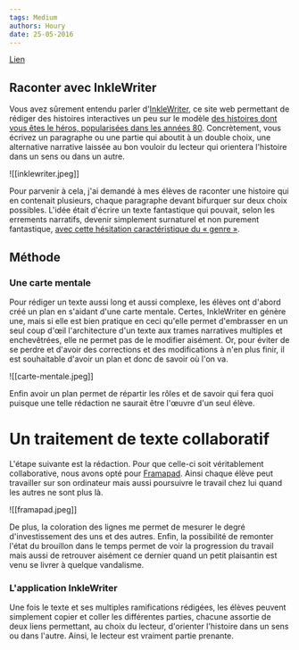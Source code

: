 ```yaml
---
tags: Medium
authors: Houry
date: 25-05-2016
---
```


[Lien](https://medium.com/@yannhoury/une-écriture-collaborative-de-bout-en-bout-6ef650a27208)

## Raconter avec InkleWriter
Vous avez sûrement entendu parler d'[InkleWriter](http://www.inklestudios.com/inklewriter/ "InkleWriter"), ce site web permettant de rédiger des histoires interactives un peu sur le modèle [des histoires dont vous êtes le héros, popularisées dans les années 80](http://www.01net.com/actualites/les-livres-dont-vous-etes-le-heros-seront-reedites-sur-tablette-et-smartphone-591895.html "Histoires dont vous êtes le héros"). Concrètement, vous écrivez un paragraphe ou une partie qui aboutit à un double choix, une alternative narrative laissée au bon vouloir du lecteur qui orientera l'histoire dans un sens ou dans un autre.

![[inklewriter.jpeg]]

Pour parvenir à cela, j'ai demandé à mes élèves de raconter une histoire qui en contenait plusieurs, chaque paragraphe devant bifurquer sur deux choix possibles. L'idée était d'écrire un texte fantastique qui pouvait, selon les errements narratifs, devenir simplement surnaturel et non purement fantastique, [avec cette hésitation caractéristique du « genre »](http://www.ralentirtravaux.com/lettres/sequences/quatrieme/sequence_3/definition_2.php "Le fantastique").

## Méthode
### Une carte mentale
Pour rédiger un texte aussi long et aussi complexe, les élèves ont d'abord créé un plan en s'aidant d'une carte mentale. Certes, InkleWriter en génère une, mais si elle est bien pratique en ceci qu'elle permet d'embrasser en un seul coup d'œil l'architecture d'un texte aux trames narratives multiples et enchevêtrées, elle ne permet pas de le modifier aisément. Or, pour éviter de se perdre et d'avoir des corrections et des modifications à n'en plus finir, il est souhaitable d'avoir un plan et donc de savoir où l'on va.

![[carte-mentale.jpeg]]

Enfin avoir un plan permet de répartir les rôles et de savoir qui fera quoi puisque une telle rédaction ne saurait être l'œuvre d'un seul élève.

# Un traitement de texte collaboratif 
L'étape suivante est la rédaction. Pour que celle-ci soit véritablement collaborative, nous avons opté pour [Framapad](https://framapad.org/ "Framapad"). Ainsi chaque élève peut travailler sur son ordinateur mais aussi poursuivre le travail chez lui quand les autres ne sont plus là.

![[framapad.jpeg]]

De plus, la coloration des lignes me permet de mesurer le degré d'investissement des uns et des autres. Enfin, la possibilité de remonter l'état du brouillon dans le temps permet de voir la progression du travail mais aussi de retrouver aisément ce dernier quand un petit plaisantin est venu se livrer à quelque vandalisme.

### L'application InkleWriter
Une fois le texte et ses multiples ramifications rédigées, les élèves peuvent simplement copier et coller les différentes parties, chacune assortie de deux liens permettant, au choix du lecteur, d'orienter l'histoire dans un sens ou dans l'autre. Ainsi, le lecteur est vraiment partie prenante.




